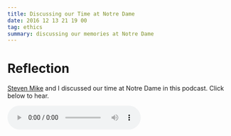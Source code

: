```yaml
---
title: Discussing our Time at Notre Dame 
date: 2016 12 13 21 19 00
tag: ethics
summary: discussing our memories at Notre Dame
---
```


# Reflection

[Steven Mike](https://stevemikecsethics.wordpress.com) and I discussed our time at Notre Dame in this podcast.
Click below to hear.  
  
<audio controls>
    <source src="/static/Final.m4a" type="audio/mpeg">
	Your browser does not support the audio element.
</audio>
  

